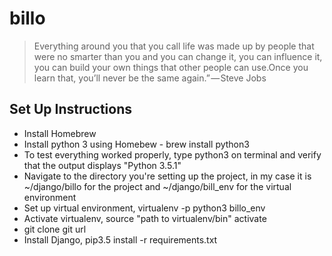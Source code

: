 # billo
> Everything around you that you call life was made up by people that were no smarter than you and you can change it, you can influence it, you can build your own things that other people can use.Once you learn that, you’ll never be the same again.” — Steve Jobs

## Set Up Instructions
* Install Homebrew
* Install python 3 using Homebew - brew install python3
* To test everything worked properly, type python3 on terminal and verify that the output displays "Python 3.5.1"
* Navigate to the directory you're setting up the project, in my case it is ~/django/billo for the project and ~/django/bill_env for the virtual environment
* Set up virtual environment, virtualenv -p python3 billo_env
* Activate virtualenv, source "path to virtualenv/bin" activate
* git clone git url
* Install Django, pip3.5 install -r requirements.txt
